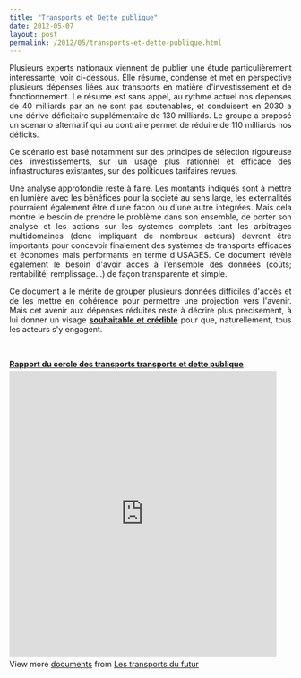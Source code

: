 ```yaml
---
title: "Transports et Dette publique"
date: 2012-05-07
layout: post
permalink: /2012/05/transports-et-dette-publique.html
---
```


<p style="text-align: justify;">Plusieurs experts nationaux viennent de publier une étude particulièrement intéressante; voir ci-dessous. Elle résume, condense et met en perspective plusieurs dépenses liées aux transports en matière d'investissement et de fonctionnement. Le résume est sans appel, au rythme actuel nos depenses de 40 milliards par an ne sont pas soutenables, et conduisent en 2030 a une dérive déficitaire supplémentaire de 130 milliards. Le groupe a proposé un scenario alternatif qui au contraire permet de réduire de 110 milliards nos déficits.</p> <p style="text-align: justify;">Ce scénario est basé notamment sur des principes de sélection rigoureuse des investissements, sur un usage plus rationnel et efficace des infrastructures existantes, sur des politiques tarifaires revues. </p>  <!--more-->   <p style="text-align: justify;">Une analyse approfondie reste à faire. Les montants indiqués sont à mettre en lumière avec les bénéfices pour la societé au sens large, les externalités pourraient également être d'une facon ou d'une autre integrées. Mais cela montre le besoin de prendre le problème dans son ensemble, de porter son analyse et les actions sur les systemes complets tant les arbitrages multidomaines (donc impliquant de nombreux acteurs) devront être importants pour concevoir finalement des systèmes de transports efficaces et économes mais performants en terme d'USAGES. Ce document révèle egalement le besoin d'avoir accès à l'ensemble des données (coûts; rentabilité; remplissage...) de façon transparente et simple.</p> <p style="text-align: justify;">Ce document a le mérite de grouper plusieurs données difficiles d'accès et de les mettre en cohérence pour permettre une projection vers l'avenir. Mais cet avenir aux dépenses réduites reste à décrire plus precisement, à lui donner un visage <a href="/2012/05/jean-pierre-dupuy-nous-apporte-dans-son-dernier-ouvrage-des-pistes-de-reflexion-pour-nous-aider-a-penser-le-monde-qui-vient.html" target="_blank"><strong>souhaitable et crédible</strong></a> pour que, naturellement, tous les acteurs s'y engagent.</p> <p> </p> <div id="__ss_12808167" style="width: 477px;"><strong style="display: block; margin: 12px 0 4px;"><a href="http://www.slideshare.net/transportsdufutur/rapport-du-cercle-des-transports-transports-et-dette-publique" target="_blank" title="Rapport du cercle des transports transports et dette publique">Rapport du cercle des transports transports et dette publique</a></strong> <iframe frameborder="0" height="510" marginheight="0" marginwidth="0" scrolling="no" src="http://www.slideshare.net/slideshow/embed_code/12808167" width="477"></iframe> <div style="padding: 5px 0 12px;">View more <a href="http://www.slideshare.net/" target="_blank">documents</a> from <a href="http://www.slideshare.net/transportsdufutur" target="_blank">Les transports du futur</a></div> </div>